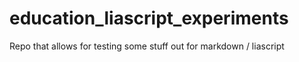 # education_liascript_experiments
Repo that allows for testing some stuff out for markdown / liascript
